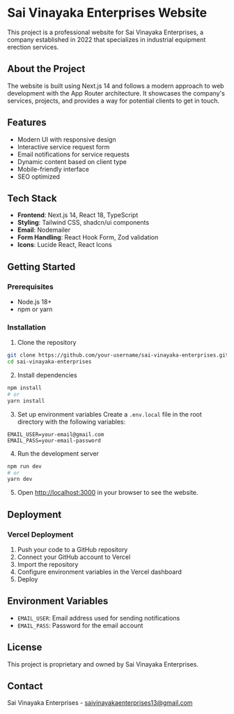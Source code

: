 # Sai Vinayaka Enterprises Website

This project is a professional website for Sai Vinayaka Enterprises, a company established in 2022 that specializes in industrial equipment erection services.

## About the Project

The website is built using Next.js 14 and follows a modern approach to web development with the App Router architecture. It showcases the company's services, projects, and provides a way for potential clients to get in touch.

## Features

- Modern UI with responsive design
- Interactive service request form
- Email notifications for service requests
- Dynamic content based on client type
- Mobile-friendly interface
- SEO optimized

## Tech Stack

- **Frontend**: Next.js 14, React 18, TypeScript
- **Styling**: Tailwind CSS, shadcn/ui components
- **Email**: Nodemailer
- **Form Handling**: React Hook Form, Zod validation
- **Icons**: Lucide React, React Icons

## Getting Started

### Prerequisites

- Node.js 18+ 
- npm or yarn

### Installation

1. Clone the repository
```bash
git clone https://github.com/your-username/sai-vinayaka-enterprises.git
cd sai-vinayaka-enterprises
```

2. Install dependencies
```bash
npm install
# or
yarn install
```

3. Set up environment variables
Create a `.env.local` file in the root directory with the following variables:
```
EMAIL_USER=your-email@gmail.com
EMAIL_PASS=your-email-password
```

4. Run the development server
```bash
npm run dev
# or
yarn dev
```

5. Open [http://localhost:3000](http://localhost:3000) in your browser to see the website.

## Deployment

### Vercel Deployment

1. Push your code to a GitHub repository
2. Connect your GitHub account to Vercel
3. Import the repository
4. Configure environment variables in the Vercel dashboard
5. Deploy

## Environment Variables

- `EMAIL_USER`: Email address used for sending notifications
- `EMAIL_PASS`: Password for the email account

## License

This project is proprietary and owned by Sai Vinayaka Enterprises.

## Contact

Sai Vinayaka Enterprises - saivinayakaenterprises13@gmail.com
